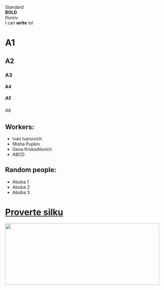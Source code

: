 Standard  
**BOLD**  
_Kursiv_  
I can **write** _lol_

# A1

## A2

### A3

#### A4

##### A5

###### A6

## **Workers:**

- Ivan Ivanovich
- Misha Pupkin
- Gena Krokodilovich
- ABCD

## **Random people:**

- Aboba 1
- Aboba 2
- Aboba 3

# [Proverte silku](https://www.youtube.com/watch?v=xvFZjo5PgG0)

<img src="https://www.sape.ru/glossary/wp-content/uploads/2021/11/google-4991348.jpg" width="500" height="200">
